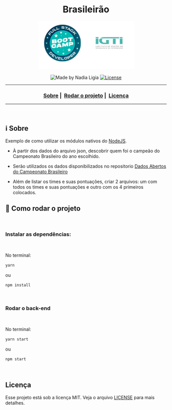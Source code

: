 <h1 align="center">Brasileirão</h1>
<p align="center">
  <img src="../../assets/logo.jpeg" width="300" heigth="300">
</p>

<p align="center">
  <img alt="Made by Nadia Ligia" src="https://img.shields.io/badge/made%20by-Nadia%20Ligia-informational">
  
  <a href="license.md">
  <img alt="License" src="https://img.shields.io/badge/License-MIT-informational">
  </a>
</p>

___

<h3 align="center">
  <a href="#information_source-sobre">Sobre</a>&nbsp;|&nbsp;
  <a href="#rocket-como-rodar-o-projeto">Rodar o projeto</a>&nbsp;|&nbsp;
  <a href="#licença">Licença</a>
</h3>

___

<br>

## :information_source: Sobre

Exemplo de como utilizar os módulos nativos do [NodeJS](https://nodejs.org/en/).

- À partir dos dados do arquivo json, descobrir quem foi o campeão do Campeonato Brasileiro do ano escolhido.

- Serão utilizados os dados disponibilizados no repositorio [Dados Abertos do Campeonato Brasileiro](https://github.com/geovannyAvelar/Dados-Abertos-Campeonato-Brasileiro)

- Além de listar os times e suas pontuações, criar 2 arquivos: um com todos os times e suas pontuações e outro com os 4 primeiros colocados.

## :rocket: Como rodar o projeto

<br>

### Instalar as dependências:

<br>

No terminal:
```bash
yarn
```

ou

```bash
npm install
```
<br>

### Rodar o back-end
<br>

No terminal:
```bash
yarn start
```

ou

```bash
npm start
```
<br>

## Licença 

Esse projeto está sob a licença MIT. Veja o arquivo [LICENSE](../../LICENSE) para mais detalhes.